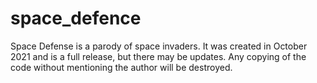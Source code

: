 # space_defence
Space Defense is a parody of space invaders. It was created in October 2021 and is a full release, but there may be updates. Any copying of the code without mentioning the author will be destroyed.
